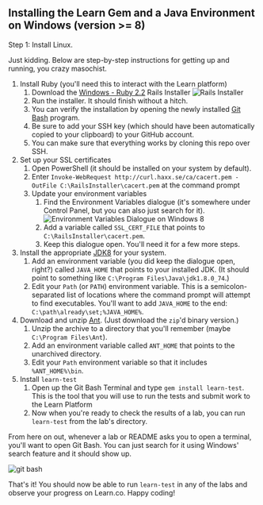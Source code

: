 Installing the Learn Gem and a Java Environment on Windows (version >= 8)
---

Step 1: Install Linux.

Just kidding. Below are step-by-step instructions for getting up and running,
you crazy masochist.

1. Install Ruby (you'll need this to interact with the Learn platform)
   1. Download the [Windows - Ruby 2.2](http://railsinstaller.org/en) Rails Installer
   ![Rails Installer](http://curriculum-content.s3.amazonaws.com/javacs/rails_installer.png)
   2. Run the installer. It should finish without a hitch.
   3. You can verify the installation by opening the newly installed [Git Bash](https://git-for-windows.github.io/) program.
   4. Be sure to add your SSH key (which should have been automatically copied to your clipboard) to your GitHub account.
   5. You can make sure that everything works by cloning this repo over SSH.
2. Set up your SSL certificates
   1. Open PowerShell (it should be installed on your system by default).
   2. Enter `Invoke-WebRequest http://curl.haxx.se/ca/cacert.pem -OutFile C:\RailsInstaller\cacert.pem` at the command prompt
   3. Update your environment variables
      1. Find the Environment Variables dialogue (it's somewhere under Control Panel, but you can also just search for it).
      ![Environment Variables Dialogue on Windows 8](http://curriculum-content.s3.amazonaws.com/javacs/environment_variables_dialogue.png)
      2. Add a variable called `SSL_CERT_FILE` that points to `C:\RailsInstaller\cacert.pem`.
      3. Keep this dialogue open. You'll need it for a few more steps.
3. Install the appropriate [JDK8](http://www.oracle.com/technetwork/java/javase/downloads/jdk8-downloads-2133151.html) for your system.
   1. Add an environment variable (you did keep the dialogue open, right?) called `JAVA_HOME` that points to your installed JDK. (It should point to something like `C:\Program Files\Java\jdk1.8.0_74`.)
   2. Edit your `Path` (or `PATH`) environment variable. This is a semicolon-separated list of locations where the command prompt will attempt to find executables. You'll want to add `JAVA_HOME` to the end: `C:\path\already\set;%JAVA_HOME%`.
4. Download and unzip [Ant](http://ant.apache.org/bindownload.cgi). (Just download the `zip`'d binary version.)
   1. Unzip the archive to a directory that you'll remember (maybe `C:\Program Files\Ant`).
   2. Add an environment variable called `ANT_HOME` that points to the unarchived directory.
   3. Edit your `Path` environment variable so that it includes `%ANT_HOME%\bin`.
5. Install `learn-test`
   1. Open up the Git Bash Terminal and type `gem install learn-test`. This is the tool that you will use to run the tests and submit work to the Learn Platform
   4. Now when you're ready to check the results of a lab, you can run `learn-test` from the lab's directory.

 From here on out, whenever a lab or README asks you to open a terminal, you'll want to open Git Bash. You can just search for it using Windows' search feature and it should show up.

 ![git bash](http://curriculum-content.s3.amazonaws.com/javacs/git_bash.png)

That's it! You should now be able to run `learn-test` in any of the labs and observe your progress on Learn.co. Happy coding!
